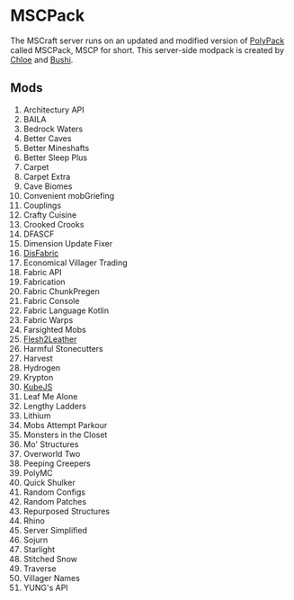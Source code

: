 # MSCPack

The MSCraft server runs on an updated and modified version of [PolyPack](https://www.curseforge.com/minecraft/modpacks/polypack) called MSCPack, MSCP for short. This server-side modpack is created by [Chloe]("@Chloe#7069") and [Bushi]("@bushtail#0420").

## Mods

1. Architectury API
2. BAILA
3. Bedrock Waters
4. Better Caves
5. Better Mineshafts
6. Better Sleep Plus
7. Carpet
8. Carpet Extra
9. Cave Biomes
10. Convenient mobGriefing
11. Couplings
12. Crafty Cuisine
13. Crooked Crooks
14. DFASCF
15. Dimension Update Fixer
16. [DisFabric](https://github.com/MSCraftWiki/mscraft/wiki/disfabric)
17. Economical Villager Trading
18. Fabric API
19. Fabrication
20. Fabric ChunkPregen
21. Fabric Console
22. Fabric Language Kotlin
23. Fabric Warps
24. Farsighted Mobs
25. [Flesh2Leather](https://github.com/MSCraftWiki/mscraft/wiki/flesh2leather)
26. Harmful Stonecutters
27. Harvest
28. Hydrogen
29. Krypton
30. [KubeJS](https://github.com/MSCraftWiki/mscraft/wiki/kubejs)
31. Leaf Me Alone
32. Lengthy Ladders
33. Lithium
34. Mobs Attempt Parkour
35. Monsters in the Closet
36. Mo' Structures
37. Overworld Two
38. Peeping Creepers
39. PolyMC
40. Quick Shulker
41. Random Configs
42. Random Patches
43. Repurposed Structures
44. Rhino
45. Server Simplified
46. Sojurn
47. Starlight
48. Stitched Snow
49. Traverse
50. Villager Names
51. YUNG's API
